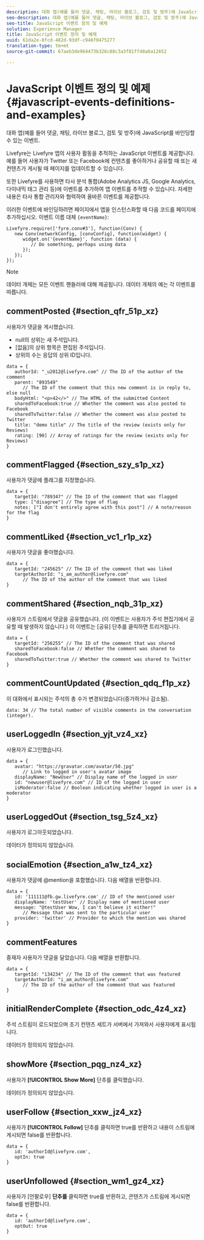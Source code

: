 ```yaml
---
description: 대화 앱(예를 들어 댓글, 채팅, 라이브 블로그, 검토 및 방주)에 JavaScript를 바인딩할 수 있는 이벤트.
seo-description: 대화 앱(예를 들어 댓글, 채팅, 라이브 블로그, 검토 및 방주)에 JavaScript를 바인딩할 수 있는 이벤트.
seo-title: JavaScript 이벤트 정의 및 예제
solution: Experience Manager
title: JavaScript 이벤트 정의 및 예제
uuid: 61da2e-8fcd-482d-93df-c946f0475277
translation-type: tm+mt
source-git-commit: 67aeb3de964473b326c88c3a3f81ff48a6a12652

---
```



# JavaScript 이벤트 정의 및 예제{#javascript-events-definitions-and-examples}

대화 앱(예를 들어 댓글, 채팅, 라이브 블로그, 검토 및 방주)에 JavaScript를 바인딩할 수 있는 이벤트.

Livefyre는 Livefyre 앱의 사용자 활동을 추적하는 JavaScript 이벤트를 제공합니다. 예를 들어 사용자가 Twitter 또는 Facebook에 컨텐츠를 좋아하거나 공유할 때 또는 새 컨텐츠가 게시될 때 페이지를 업데이트할 수 있습니다.

또한 Livefyre를 사용하면 타사 분석 통합(Adobe Analytics JS, Google Analytics, 다이내믹 태그 관리 등)에 이벤트를 추가하여 앱 이벤트를 추적할 수 있습니다. 자세한 내용은 타사 통합 관리자와 협력하여 올바른 이벤트를 제공합니다.

이러한 이벤트에 바인딩하려면 페이지에서 앱을 인스턴스화할 때 다음 코드를 페이지에 추가하십시오. 이벤트 이름 대체 `{eventName}`:

```
Livefyre.require(['fyre.conv#3'], function(Conv) { 
   new Conv(networkConfig, [convConfig], function(widget) { 
      widget.on('{eventName}', function (data) { 
         // Do something, perhaps using data 
      }); 
   }); 
});
```

>[!NOTE]
>
>데이터 개체는 모든 이벤트 핸들러에 대해 제공됩니다. 데이터 개체의 예는 각 이벤트를 따릅니다.

## commentPosted {#section_qfr_51p_xz}

사용자가 댓글을 게시했습니다.

* null의 상위는 새 주석입니다.
* [없음]의 상위 항목은 편집된 주석입니다.
* 상위의 수는 응답의 상위 ID입니다.

```
data = { 
   authorId: "_u2012@livefyre.com" // The ID of the author of the comment  
   parent: "893549"  
      // The ID of the comment that this new comment is in reply to, else null 
   bodyHtml: "<p>42</>" // The HTML of the submitted Content 
   sharedToFacebook:true // Whether the comment was also posted to Facebook 
   sharedToTwitter:false // Whether the comment was also posted to Twitter 
   title: "demo title" // The title of the review (exists only for Reviews) 
   rating: [90] // Array of ratings for the review (exists only for Reviews) 
} 
```

## commentFlagged {#section_szy_s1p_xz}

사용자가 댓글에 플래그를 지정했습니다.

```
data = { 
   targetId: "789347" // The ID of the comment that was flagged 
   type: ["disagree"] // The type of flag 
   notes: ["I don't entirely agree with this post"] // A note/reason for the flag 
}
```

## commentLiked {#section_vc1_r1p_xz}

사용자가 댓글을 좋아했습니다.

```
data = { 
   targetId: "245625" // The ID of the comment that was liked 
   targetAuthorId: "i_am_author@livefyre.com"  
      // The ID of the author of the comment that was liked 
} 
```

## commentShared {#section_nqb_31p_xz}

사용자가 스트림에서 댓글을 공유했습니다. (이 이벤트는 사용자가 주석 편집기에서 공유할 때 발생하지 않습니다.) 이 이벤트는 [공유] 단추를 클릭하면 트리거됩니다.

```
data = { 
   targetId: "256255" // The ID of the comment that was shared 
   sharedToFacebook:false // Whether the comment was shared to Facebook 
   sharedToTwitter:true // Whether the comment was shared to Twitter 
}
```

## commentCountUpdated {#section_qdq_f1p_xz}

이 대화에서 표시되는 주석의 총 수가 변경되었습니다(증가하거나 감소됨).

```
data: 34 // The total number of visible comments in the conversation (integer). 
```

## userLoggedIn {#section_yjt_vz4_xz}

사용자가 로그인했습니다.

```
data = { 
   avatar: "https://gravatar.com/avatar/50.jpg"  
      // Link to logged in user's avatar image 
   displayName: "NewUser" // Display name of the logged in user 
   id: "newuser@livefyre.com" // ID of the logged in user 
   isModerator:false // Boolean indicating whether logged in user is a moderator 
}
```

## userLoggedOut {#section_tsg_5z4_xz}

사용자가 로그아웃되었습니다.

데이터가 정의되지 않았습니다.

## socialEmotion {#section_a1w_tz4_xz}

사용자가 댓글에 @mention을 포함했습니다. 다음 배열을 반환합니다.

```
data = { 
   id: '111111@fb.gw.livefyre.com' // ID of the mentioned user 
   displayName: 'testUser' // Display name of mentioned user 
   message: "@testUser Wow, I can't believe it either!"  
      // Message that was sent to the particular user 
   provider: 'twitter' // Provider to which the mention was shared 
} 
```

## commentFeatures

중재자 사용자가 댓글을 달았습니다. 다음 배열을 반환합니다.

```
data = { 
   targetId: "134234" // The ID of the comment that was featured 
   targetAuthorId: "i_am_author@livefyre.com"  
      // The ID of the author of the comment that was featured 
}
```

## initialRenderComplete {#section_odc_4z4_xz}

주석 스트림이 로드되었으며 초기 컨텐츠 세트가 서버에서 가져와서 사용자에게 표시됩니다.

데이터가 정의되지 않았습니다.

## showMore {#section_pqg_nz4_xz}

사용자가 **[!UICONTROL Show More]** 단추를 클릭했습니다.

데이터가 정의되지 않았습니다.

## userFollow {#section_xxw_jz4_xz}

사용자가 **[!UICONTROL Follow]** 단추를 클릭하면 true를 반환하고 내용이 스트림에 게시되면 false를 반환합니다.

```
data = { 
   id: 'authorId@livefyre.com', 
   optIn: true 
}
```

## userUnfollowed {#section_wm1_gz4_xz}

사용자가 [언팔로우] **단추를** 클릭하면 true를 반환하고, 콘텐츠가 스트림에 게시되면 false를 반환합니다.

```
data = { 
   id: 'authorId@livefyre.com', 
   optOut: true 
}
```

